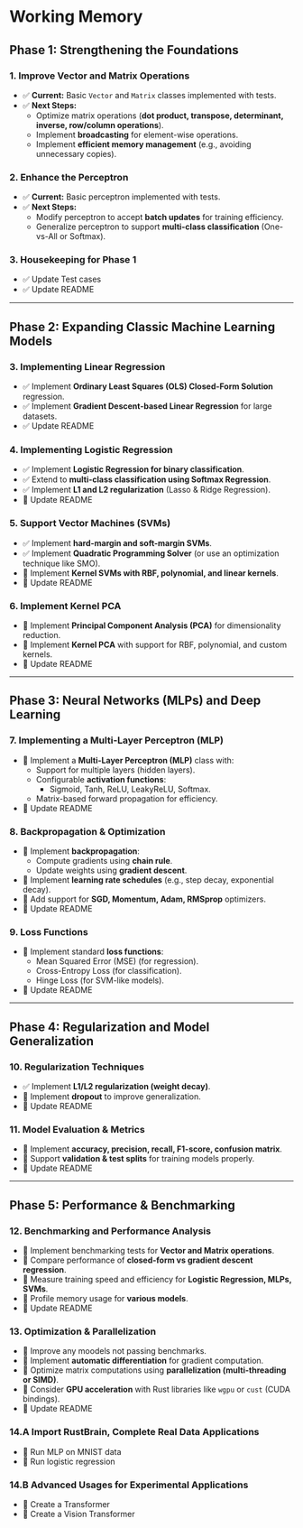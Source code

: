 # Working Memory

## **Phase 1: Strengthening the Foundations**  
### **1. Improve Vector and Matrix Operations**  
- ✅ **Current:** Basic `Vector` and `Matrix` classes implemented with tests.  
- ✅ **Next Steps:**  
  - Optimize matrix operations (**dot product, transpose, determinant, inverse, row/column operations**).  
  - Implement **broadcasting** for element-wise operations.  
  - Implement **efficient memory management** (e.g., avoiding unnecessary copies).  

### **2. Enhance the Perceptron**  
- ✅ **Current:** Basic perceptron implemented with tests.  
- ✅ **Next Steps:**  
  - Modify perceptron to accept **batch updates** for training efficiency.  
  - Generalize perceptron to support **multi-class classification** (One-vs-All or Softmax).  

### **3. Housekeeping for Phase 1**  
- ✅ Update Test cases  
- ✅ Update README  

---

## **Phase 2: Expanding Classic Machine Learning Models**  
### **3. Implementing Linear Regression**  
- ✅ Implement **Ordinary Least Squares (OLS) Closed-Form Solution** regression.  
- ✅ Implement **Gradient Descent-based Linear Regression** for large datasets.  
- ✅ Update README  

### **4. Implementing Logistic Regression**  
- ✅ Implement **Logistic Regression for binary classification**.  
- ✅ Extend to **multi-class classification using Softmax Regression**.  
- ✅ Implement **L1 and L2 regularization** (Lasso & Ridge Regression).  
- 🔲 Update README  


### **5. Support Vector Machines (SVMs)**
- ✅ Implement **hard-margin and soft-margin SVMs**.  
- ✅ Implement **Quadratic Programming Solver** (or use an optimization technique like SMO).  
- 🔲 Implement **Kernel SVMs with RBF, polynomial, and linear kernels**.  
- 🔲 Update README

### **6. Implement Kernel PCA**  
- 🔲 Implement **Principal Component Analysis (PCA)** for dimensionality reduction.  
- 🔲 Implement **Kernel PCA** with support for RBF, polynomial, and custom kernels.  
- 🔲 Update README  

---

## **Phase 3: Neural Networks (MLPs) and Deep Learning**  
### **7. Implementing a Multi-Layer Perceptron (MLP)**  
- 🔲 Implement a **Multi-Layer Perceptron (MLP)** class with:  
  - Support for multiple layers (hidden layers).  
  - Configurable **activation functions**:  
    - Sigmoid, Tanh, ReLU, LeakyReLU, Softmax.  
  - Matrix-based forward propagation for efficiency.  
- 🔲 Update README  

### **8. Backpropagation & Optimization**  
- 🔲 Implement **backpropagation**:  
  - Compute gradients using **chain rule**.  
  - Update weights using **gradient descent**.  
- 🔲 Implement **learning rate schedules** (e.g., step decay, exponential decay).  
- 🔲 Add support for **SGD, Momentum, Adam, RMSprop** optimizers.  
- 🔲 Update README  

### **9. Loss Functions**  
- 🔲 Implement standard **loss functions**:  
  - Mean Squared Error (MSE) (for regression).  
  - Cross-Entropy Loss (for classification).  
  - Hinge Loss (for SVM-like models).  
- 🔲 Update README  

---

## **Phase 4: Regularization and Model Generalization**  
### **10. Regularization Techniques**  
- ✅ Implement **L1/L2 regularization (weight decay)**.  
- 🔲 Implement **dropout** to improve generalization.  
- 🔲 Update README  

### **11. Model Evaluation & Metrics**  
- 🔲 Implement **accuracy, precision, recall, F1-score, confusion matrix**.  
- 🔲 Support **validation & test splits** for training models properly.  
- 🔲 Update README  

---

## **Phase 5: Performance & Benchmarking**  
### **12. Benchmarking and Performance Analysis**  
- 🔲 Implement benchmarking tests for **Vector and Matrix operations**.  
- 🔲 Compare performance of **closed-form vs gradient descent regression**.  
- 🔲 Measure training speed and efficiency for **Logistic Regression, MLPs, SVMs**.  
- 🔲 Profile memory usage for **various models**.  
- 🔲 Update README  

### **13. Optimization & Parallelization**  
- 🔲 Improve any moodels not passing benchmarks. 
- 🔲 Implement **automatic differentiation** for gradient computation.  
- 🔲 Optimize matrix computations using **parallelization (multi-threading or SIMD)**.  
- 🔲 Consider **GPU acceleration** with Rust libraries like `wgpu` or `cust` (CUDA bindings).  
- 🔲 Update README  


### **14.A Import RustBrain, Complete Real Data Applications**  
- 🔲 Run MLP on MNIST data 
- 🔲 Run logistic regression 

### **14.B Advanced Usages for Experimental Applications**  
- 🔲 Create a Transformer 
- 🔲 Create a Vision Transformer
